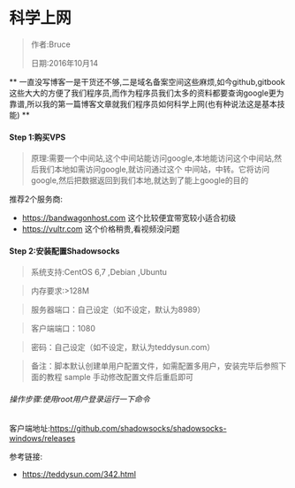 # 科学上网

> 作者:Bruce
>
> 日期:2016年10月14

**
一直没写博客一是干货还不够,二是域名备案空间这些麻烦,如今github,gitbook这些大大的方便了我们程序员,而作为程序员我们太多的资料都要查询google更为靠谱,所以我的第一篇博客文章就我们程序员如何科学上网\(也有种说法这是基本技能\)
**

#### Step 1:购买VPS

>原理:需要一个中间站,这个中间站能访问google,本地能访问这个中间站,然后我们本地如需访问google,就访问通过这个
>中间站，中转。它将访问google,然后把数据返回到我们本地,就达到了能上google的目的

推荐2个服务商:
* [https:\/\/bandwagonhost.com](https://bandwagonhost.com) 这个比较便宜带宽较小适合初级
* [https:\/\/vultr.com](https://vultr.com) 这个价格稍贵,看视频没问题

#### Step 2:安装配置Shadowsocks

> 系统支持:CentOS 6,7 ,Debian ,Ubuntu

> 内存要求:>128M

>服务器端口：自己设定（如不设定，默认为8989）

> 客户端端口：1080

> 密码：自己设定（如不设定，默认为teddysun.com）

> 备注：脚本默认创建单用户配置文件，如需配置多用户，安装完毕后参照下面的教程 sample 手动修改配置文件后重启即可 

###### 操作步骤:使用root用户登录运行一下命令


客户端地址:[https:\/\/github.com/shadowsocks/shadowsocks-windows/releases](https://github.com/shadowsocks/shadowsocks-windows/releases) 


参考链接:

* [https:\/\/teddysun.com\/342.html](https://teddysun.com/342.html)


